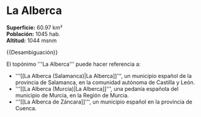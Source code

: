 # La Alberca

**Superficie:** 60.97 km²  
**Población:** 1045 hab.  
**Altitud:** 1044 msnm  

{{Desambiguación}}

El topónimo '''La Alberca''' puede hacer referencia a:
* '''[[La Alberca (Salamanca)|La Alberca]]''', un municipio español de la provincia de Salamanca, en la comunidad autónoma de Castilla y León.
* '''[[La Alberca (Murcia)|La Alberca]]''', una pedanía española del municipio de Murcia, en la Región de Murcia.
* '''[[La Alberca de Záncara]]''', un municipio español en la provincia de Cuenca.